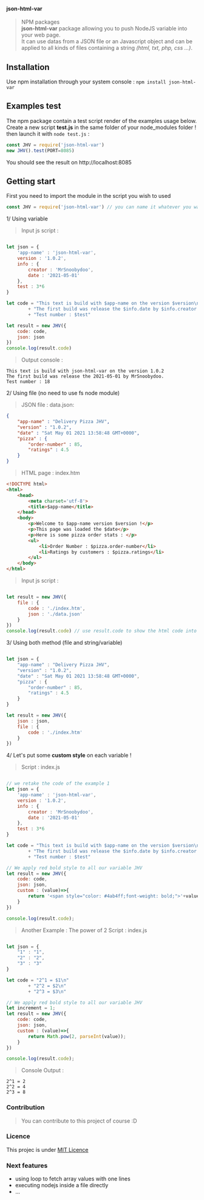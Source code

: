 #### json-html-var
> NPM packages <br>
**json-html-var** package allowing you to push NodeJS variable into your web page. <br >
It can use datas from a JSON file or an Javascript object and can be applied to all kinds of files containing a string *(html, txt, php, css ...)*.

## Installation

Use npm installation through your system console : 
`npm install json-html-var`

## Examples test

The npm package contain a test script render of the examples usage below. <br>
Create a new script **test.js** in the same folder of your node_modules folder ! then launch it with `node test.js` :
```js
const JHV = require('json-html-var')
new JHV().test(PORT=8085)
```
You should see the result on http://localhost:8085

## Getting start 

First you need to import the module in the script you wish to used
```js
const JHV = require('json-html-var') // you can name it whatever you want
```
1/ Using variable

> Input js script :
```js

let json = {
    'app-name' : 'json-html-var',
    version : '1.0.2',
    info : {
        creator : 'MrSnoobydoo',
        date : '2021-05-01'
    },
    test : 3*6
}

let code = "This text is build with $app-name on the version $version\n"
		+ "The first build was release the $info.date by $info.creator.\n"
		+ "Test number : $test"

let result = new JHV({
	code: code, 
	json: json
})
console.log(result.code)

```
> Output console :
```
This text is build with json-html-var on the version 1.0.2
The first build was release the 2021-05-01 by MrSnoobydoo.
Test number : 18
````

2/ Using file (no need to use fs node module)

> JSON file : data.json: 
```json
{
    "app-name" : "Delivery Pizza JHV",
    "version" : "1.0.2",
    "date" : "Sat May 01 2021 13:58:48 GMT+0000",
    "pizza" : {
    	"order-number" : 85,
    	"ratings" : 4.5
    }
}
```
> HTML page : index.htm
```html
<!DOCTYPE html>
<html>
	<head>
		<meta charset='utf-8'>
		<title>$app-name</title>
	</head>
	<body>
		<p>Welcome to $app-name version $version !</p>
		<p>This page was loaded the $date</p>
		<p>Here is some pizza order stats : </p>
		<ul>
			<li>Order Number : $pizza.order-number</li>
			<li>Ratings by customers : $pizza.ratings</li>
		</ul>
	</body>
</html>
```
> Input js script :
```js

let result = new JHV({
	file : {
		code : './index.htm',
		json : './data.json'
	}
})
console.log(result.code) // use result.code to show the html code into your http server

```
3/ Using both method (file and string/variable)
```js

let json = {
    "app-name" : "Delivery Pizza JHV",
    "version" : "1.0.2",
    "date" : "Sat May 01 2021 13:58:48 GMT+0000",
    "pizza" : {
    	"order-number" : 85,
    	"ratings" : 4.5
    }
}

let result = new JHV({
	json : json,
	file : {
		code : './index.htm'
	}
})

```

4/ Let's put some **custom style** on each variable !
> Script : index.js
```js

// we retake the code of the example 1
let json = {
    'app-name' : 'json-html-var',
    version : '1.0.2',
    info : {
        creator : 'MrSnoobydoo',
        date : '2021-05-01'
    },
    test : 3*6
}

let code = "This text is build with $app-name on the version $version\n"
		+ "The first build was release the $info.date by $info.creator.\n"
		+ "Test number : $test"

// We apply red bold style to all our variable JHV
let result = new JHV({
	code: code,
	json: json,
	custom : (value)=>{
		return '<span style="color: #4ab4ff;font-weight: bold;">'+value+'</span>'
	}
})

console.log(result.code);

````


> Another Example : The power of 2
> Script : index.js
```js

let json = {
	"1" : "1",
	"2" : "2",
	"3" : "3"
}

let code = "2^1 = $1\n"
		+ "2^2 = $2\n"
		+ "2^3 = $3\n"

// We apply red bold style to all our variable JHV
let increment = 1;
let result = new JHV({
	code: code,
	json: json,
	custom : (value)=>{
		return Math.pow(2, parseInt(value));
	}
})

console.log(result.code);

````
> Console Output :
```
2^1 = 2
2^2 = 4
2^3 = 8
```
### Contribution
> You can contribute to this project of course :D

### Licence
This projec is under [MIT Licence](https://github.com/electron/electron/blob/master/LICENSE)

### Next features
- using loop to fetch array values with one lines
- executing nodejs inside a file directly
- ...